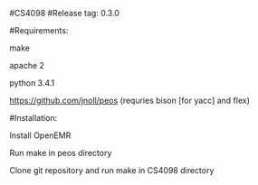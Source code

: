#CS4098
#Release tag: 0.3.0

#Requirements:

  make
 
  apache 2
  
  python 3.4.1

  https://github.com/jnoll/peos (requries bison [for yacc] and flex)
  
#Installation:

Install OpenEMR

Run make in peos directory

Clone git repository and run make in CS4098 directory


